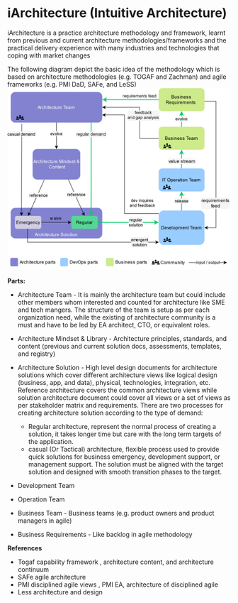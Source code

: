 # iArchitecture (Intuitive Architecture)

iArchitecture is a practice architecture methodology and framework, learnt from previous and current architecture methodologies/frameworks and the practical delivery experience with many industries and technologies that coping with market changes  

The following diagram depict the basic idea of the methodology which is based on architecture methodologies (e.g. TOGAF and Zachman) and agile frameworks (e.g. PMI DaD, SAFe, and LeSS)  
![Intuitive Architecture Framework Basic Parts and Iteration Flow](/diagrams/IA.png)

**Parts:**
- Architecture Team - It is mainly the architecture team but could include other members whom interested and counted for architecture like SME and tech mangers.
The structure of the team is setup as per each organization need, while the existing of architecture community is a must and have to be led by EA architect, CTO, or equivalent roles.

- Architecture Mindset & Library - Architecture principles, standards, and content (previous and current solution docs, assessments, templates, and registry)   

- Architecture Solution - High level design documents for architecture solutions which cover different architecture views like logical design (business, app, and data), physical, technologies, integration, etc. 
Reference architecture covers the common architecture views while solution architecture document could cover all views or a set of views as per stakeholder matrix and requirements.
There are two processes for creating architecture solution according to the type of demand:
  - Regular architecture, represent the normal process of creating a solution, it takes longer time but care with the long term targets of the application.
  - casual (Or Tactical) architecture, flexible process used to provide quick solutions for business emergency, development support, or management support. The solution must be aligned with the target solution and designed with smooth transition phases to the target.

- Development Team

- Operation Team

- Business Team - Business teams (e.g. product owners and product managers in agile)

- Business Requirements  - Like backlog in agile methodology

**References**
- Togaf capability framework , architecture content, and architecture continuum 
- SAFe agile architecture 
- PMI disciplined agile views , PMI EA, architecture of disciplined agile 
- Less architecture and design 

